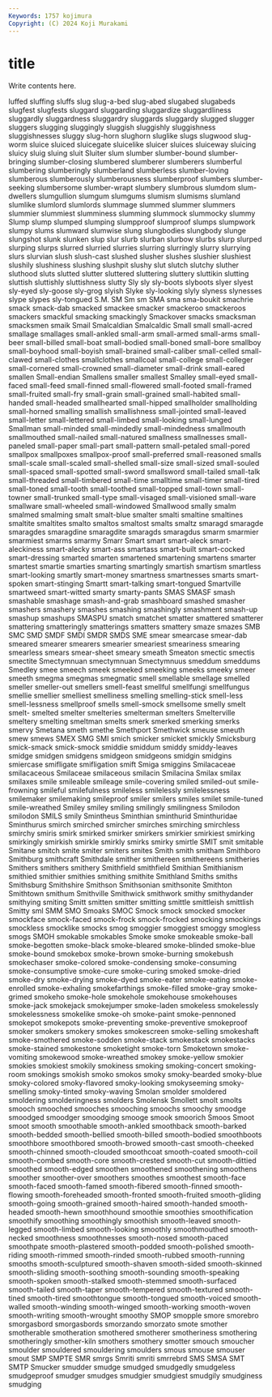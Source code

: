 ```yaml
---
Keywords: 1757 kojimura
Copyright: (C) 2024 Koji Murakami
---
```


# title

Write contents here.



luffed sluffing sluffs
slug slug-a-bed slug-abed slugabed slugabeds slugfest slugfests sluggard sluggarding sluggardize
sluggardliness sluggardly sluggardness sluggardry sluggards sluggardy slugged slugger sluggers slugging
sluggingly sluggish sluggishly sluggishness sluggishnesses sluggy slug-horn slughorn sluglike slugs
slugwood slug-worm sluice sluiced sluicegate sluicelike sluicer sluices sluiceway sluicing
sluicy sluig sluing sluit Sluiter slum slumber slumber-bound slumber-bringing slumber-closing
slumbered slumberer slumberers slumberful slumbering slumberingly slumberland slumberless slumber-loving slumberous
slumberously slumberousness slumberproof slumbers slumber-seeking slumbersome slumber-wrapt slumbery slumbrous slumdom
slum-dwellers slumgullion slumgum slumgums slumism slumisms slumland slumlike slumlord slumlords
slummage slummed slummer slummers slummier slummiest slumminess slumming slummock slummocky
slummy Slump slump slumped slumping slumpproof slumproof slumps slumpwork slumpy
slums slumward slumwise slung slungbodies slungbody slunge slungshot slunk slunken
slup slur slurb slurban slurbow slurbs slurp slurped slurping slurps
slurred slurried slurries slurring slurringly slurry slurrying slurs slurvian slush
slush-cast slushed slusher slushes slushier slushiest slushily slushiness slushing slushpit
slushy slut slutch slutchy sluther sluthood sluts slutted slutter sluttered
sluttering sluttery sluttikin slutting sluttish sluttishly sluttishness slutty Sly sly
sly-boots slyboots slyer slyest sly-eyed sly-goose sly-grog slyish Slyke sly-looking
slyly slyness slynesses slype slypes sly-tongued S.M. SM Sm sm
SMA sma sma-boukit smachrie smack smack-dab smacked smackee smacker smackeroo
smackeroos smackers smackful smacking smackingly Smackover smacks smacksman smacksmen smaik
Smail Smalcaldian Smalcaldic Small small small-acred smallage smallages small-ankled small-arm
small-armed small-arms small-beer small-billed small-boat small-bodied small-boned small-bore smallboy small-boyhood
small-boyish small-brained small-caliber small-celled small-clawed small-clothes smallclothes smallcoal small-college small-colleger
small-cornered small-crowned small-diameter small-drink small-eared smallen Small-endian Smallens smaller smallest
Smalley small-eyed small-faced small-feed small-finned small-flowered small-footed small-framed small-fruited small-fry
small-grain small-grained small-habited small-handed small-headed smallhearted small-hipped smallholder smallholding small-horned
smalling smallish smallishness small-jointed small-leaved small-letter small-lettered small-limbed small-looking small-lunged
Smallman small-minded small-mindedly small-mindedness smallmouth smallmouthed small-nailed small-natured smallness smallnesses
small-paneled small-paper small-part small-pattern small-petaled small-pored smallpox smallpoxes smallpox-proof small-preferred
small-reasoned smalls small-scale small-scaled small-shelled small-size small-sized small-souled small-spaced small-spotted
small-sword smallsword small-tailed small-talk small-threaded small-timbered small-time smalltime small-timer small-tired
small-toned small-tooth small-toothed small-topped small-town small-towner small-trunked small-type small-visaged small-visioned
small-ware smallware small-wheeled small-windowed Smallwood smally smalm smalmed smalming smalt
smalt-blue smalter smalti smaltine smaltines smaltite smaltites smalto smaltos smaltost
smalts smaltz smaragd smaragde smaragdes smaragdine smaragdite smaragds smaragdus smarm
smarmier smarmiest smarms smarmy Smarr Smart smart smart-aleck smart-aleckiness smart-alecky
smart-ass smartass smart-built smart-cocked smart-dressing smarted smarten smartened smartening smartens
smarter smartest smartie smarties smarting smartingly smartish smartism smartless smart-looking
smartly smart-money smartness smartnesses smarts smart-spoken smart-stinging Smartt smart-talking smart-tongued
Smartville smartweed smart-witted smarty smarty-pants SMAS SMASF smash smashable smashage
smash-and-grab smashboard smashed smasher smashers smashery smashes smashing smashingly smashment
smash-up smashup smashups SMASPU smatch smatchet smatter smattered smatterer smattering
smatteringly smatterings smatters smattery smaze smazes SMB SMC SMD SMDF
SMDI SMDR SMDS SME smear smearcase smear-dab smeared smearer smearers
smearier smeariest smeariness smearing smearless smears smear-sheet smeary smeath Smeaton
smectic smectis smectite Smectymnuan smectymnuan Smectymnuus smeddum smeddums Smedley smee
smeech smeek smeeked smeeking smeeks smeeky smeer smeeth smegma smegmas
smegmatic smell smellable smellage smelled smeller smeller-out smellers smell-feast smellful
smellfungi smellfungus smellie smellier smelliest smelliness smelling smelling-stick smell-less smell-lessness
smellproof smells smell-smock smellsome smelly smelt smelt- smelted smelter smelteries
smelterman smelters Smelterville smeltery smelting smeltman smelts smerk smerked smerking
smerks smervy Smetana smeth smethe Smethport Smethwick smeuse smeuth smew
smews SMEX SMG SMI smich smicker smicket smickly Smicksburg smick-smack
smick-smock smiddie smiddum smiddy smiddy-leaves smidge smidgen smidgens smidgeon smidgeons
smidgin smidgins smiercase smifligate smifligation smift Smiga smiggins Smilacaceae smilacaceous
Smilaceae smilaceous smilacin Smilacina Smilax smilax smilaxes smile smileable smileage
smile-covering smiled smiled-out smile-frowning smileful smilefulness smileless smilelessly smilelessness smilemaker
smilemaking smileproof smiler smilers smiles smilet smile-tuned smile-wreathed Smiley smiley
smiling smilingly smilingness Smilodon smilodon SMILS smily Smintheus Sminthian sminthurid
Sminthuridae Sminthurus smirch smirched smircher smirches smirching smirchless smirchy smiris
smirk smirked smirker smirkers smirkier smirkiest smirking smirkingly smirkish smirkle
smirkly smirks smirky smirtle SMIT smit smitable Smitane smitch smite
smiter smiters smites Smith smith smitham Smithboro Smithburg smithcraft Smithdale
smither smithereen smithereens smitheries Smithers smithers smithery Smithfield smithfield Smithian
Smithianism smithied smithier smithies smithing smithite Smithland Smiths smiths Smithsburg
Smithshire Smithson Smithsonian smithsonite Smithton Smithtown smithum Smithville Smithwick smithwork
smithy smithydander smithying smiting Smitt smitten smitter smitting smittle smittleish
smittlish Smitty sml SMM SMO Smoaks SMOC Smock smock smocked
smocker smockface smock-faced smock-frock smock-frocked smocking smockings smockless smocklike smocks
smog smoggier smoggiest smoggy smogless smogs SMOH smokable smokables Smoke
smoke smokeable smoke-ball smoke-begotten smoke-black smoke-bleared smoke-blinded smoke-blue smoke-bound smokebox
smoke-brown smoke-burning smokebush smokechaser smoke-colored smoke-condensing smoke-consuming smoke-consumptive smoke-cure smoke-curing
smoked smoke-dried smoke-dry smoke-drying smoke-dyed smoke-eater smoke-eating smoke-enrolled smoke-exhaling smokefarthings
smoke-filled smoke-gray smoke-grimed smokeho smoke-hole smokehole smokehouse smokehouses smoke-jack smokejack
smokejumper smoke-laden smokeless smokelessly smokelessness smokelike smoke-oh smoke-paint smoke-pennoned smokepot
smokepots smoke-preventing smoke-preventive smokeproof smoker smokers smokery smokes smokescreen smoke-selling
smokeshaft smoke-smothered smoke-sodden smoke-stack smokestack smokestacks smoke-stained smokestone smoketight smoke-torn
Smoketown smoke-vomiting smokewood smoke-wreathed smokey smoke-yellow smokier smokies smokiest smokily
smokiness smoking smoking-concert smoking-room smokings smokish smoko smokos smoky smoky-bearded
smoky-blue smoky-colored smoky-flavored smoky-looking smokyseeming smoky-smelling smoky-tinted smoky-waving Smolan smolder
smoldered smoldering smolderingness smolders Smolensk Smollett smolt smolts smooch smooched
smooches smooching smoochs smoochy smoodge smoodged smoodger smoodging smooge smook
smoorich Smoos Smoot smoot smooth smoothable smooth-ankled smoothback smooth-barked smooth-bedded
smooth-bellied smooth-billed smooth-bodied smoothboots smoothbore smoothbored smooth-browed smooth-cast smooth-cheeked smooth-chinned
smooth-clouded smoothcoat smooth-coated smooth-coil smooth-combed smooth-core smooth-crested smooth-cut smooth-dittied smoothed
smooth-edged smoothen smoothened smoothening smoothens smoother smoother-over smoothers smoothes smoothest
smooth-face smooth-faced smooth-famed smooth-fibered smooth-finned smooth-flowing smooth-foreheaded smooth-fronted smooth-fruited smooth-gliding
smooth-going smooth-grained smooth-haired smooth-handed smooth-headed smooth-hewn smoothhound smoothie smoothies smoothification
smoothify smoothing smoothingly smoothish smooth-leaved smooth-legged smooth-limbed smooth-looking smoothly smoothmouthed
smooth-necked smoothness smoothnesses smooth-nosed smooth-paced smoothpate smooth-plastered smooth-podded smooth-polished smooth-riding
smooth-rimmed smooth-rinded smooth-rubbed smooth-running smooths smooth-sculptured smooth-shaven smooth-sided smooth-skinned smooth-sliding
smooth-soothing smooth-sounding smooth-speaking smooth-spoken smooth-stalked smooth-stemmed smooth-surfaced smooth-tailed smooth-taper smooth-tempered
smooth-textured smooth-tined smooth-tired smoothtongue smooth-tongued smooth-voiced smooth-walled smooth-winding smooth-winged smooth-working
smooth-woven smooth-writing smooth-wrought smoothy SMOP smopple smore smorebro smorgasbord smorgasbords
smorzando smorzato smote smother smotherable smotheration smothered smotherer smotheriness smothering
smotheringly smother-kiln smothers smothery smotter smouch smoucher smoulder smouldered smouldering
smoulders smous smouse smouser smout SMP SMPTE SMR smrgs Smriti
smriti smrrebrd SMS SMSA SMT SMTP Smucker smudder smudge smudged
smudgedly smudgeless smudgeproof smudger smudges smudgier smudgiest smudgily smudginess smudging
